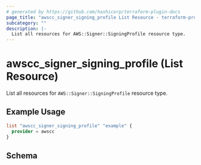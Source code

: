 ```yaml
---
# generated by https://github.com/hashicorp/terraform-plugin-docs
page_title: "awscc_signer_signing_profile List Resource - terraform-provider-awscc"
subcategory: ""
description: |-
  List all resources for AWS::Signer::SigningProfile resource type.
---
```


# awscc_signer_signing_profile (List Resource)

List all resources for `AWS::Signer::SigningProfile` resource type.

## Example Usage

```terraform
list "awscc_signer_signing_profile" "example" {
  provider = awscc
}
```

<!-- schema generated by tfplugindocs -->
## Schema
